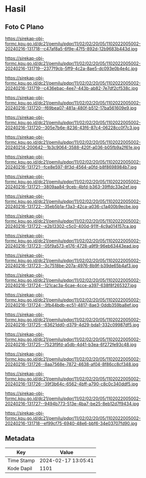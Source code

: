 # Hasil

## Foto C Plano

https://sirekap-obj-formc.kpu.go.id/dc21/pemilu/pdpr/11/02/02/20/05/1102022005002-20240216-131718--c47af8a5-6f9e-47f5-892d-12b9683b443d.jpg

https://sirekap-obj-formc.kpu.go.id/dc21/pemilu/pdpr/11/02/02/20/05/1102022005002-20240216-131719--2377f9cb-5ff9-4c2a-8ae5-dc093e0b4e4c.jpg

https://sirekap-obj-formc.kpu.go.id/dc21/pemilu/pdpr/11/02/02/20/05/1102022005002-20240216-131719--c436ebac-4ee7-443b-ab82-7e7df2cf538c.jpg

https://sirekap-obj-formc.kpu.go.id/dc21/pemilu/pdpr/11/02/02/20/05/1102022005002-20240216-131720--f69bea07-481a-480f-b512-17ba561609e9.jpg

https://sirekap-obj-formc.kpu.go.id/dc21/pemilu/pdpr/11/02/02/20/05/1102022005002-20240216-131720--305e7b6e-8236-43f6-87c4-06228cc0f7c3.jpg

https://sirekap-obj-formc.kpu.go.id/dc21/pemilu/pdpr/11/02/02/20/05/1102022005002-20240214-200642--1b3c9064-3588-420f-a036-b05fb9a2f61e.jpg

https://sirekap-obj-formc.kpu.go.id/dc21/pemilu/pdpr/11/02/02/20/05/1102022005002-20240216-131721--fce8e597-8f3d-4564-a0fd-b8f8698984b7.jpg

https://sirekap-obj-formc.kpu.go.id/dc21/pemilu/pdpr/11/02/02/20/05/1102022005002-20240216-131721--3809aa84-9ceb-4bfd-b363-39ffdc33e2ef.jpg

https://sirekap-obj-formc.kpu.go.id/dc21/pemilu/pdpr/11/02/02/20/05/1102022005002-20240216-131722--35eb5b1a-f3a3-42ca-a036-c1a400b9ecbe.jpg

https://sirekap-obj-formc.kpu.go.id/dc21/pemilu/pdpr/11/02/02/20/05/1102022005002-20240216-131722--e2b13302-c5c0-400d-911f-4c9a014157ca.jpg

https://sirekap-obj-formc.kpu.go.id/dc21/pemilu/pdpr/11/02/02/20/05/1102022005002-20240216-131723--05f9a573-e176-4728-a9f9-96eb63443ead.jpg

https://sirekap-obj-formc.kpu.go.id/dc21/pemilu/pdpr/11/02/02/20/05/1102022005002-20240216-131723--3c7518be-207a-4976-8b9f-b39de65b4af3.jpg

https://sirekap-obj-formc.kpu.go.id/dc21/pemilu/pdpr/11/02/02/20/05/1102022005002-20240216-131724--121cac3a-6cae-4cce-a397-638f8f265327.jpg

https://sirekap-obj-formc.kpu.go.id/dc21/pemilu/pdpr/11/02/02/20/05/1102022005002-20240216-131724--3fb44bdb-ec51-4817-8ae3-0ddb359ba8ef.jpg

https://sirekap-obj-formc.kpu.go.id/dc21/pemilu/pdpr/11/02/02/20/05/1102022005002-20240216-131725--63621dd0-d379-4d29-bda1-332c09987df5.jpg

https://sirekap-obj-formc.kpu.go.id/dc21/pemilu/pdpr/11/02/02/20/05/1102022005002-20240216-131725--7523f9fd-a5db-4d41-b3ea-6f272fe93c48.jpg

https://sirekap-obj-formc.kpu.go.id/dc21/pemilu/pdpr/11/02/02/20/05/1102022005002-20240216-131726--8aa7568e-7872-4638-af04-8f86cc8cf348.jpg

https://sirekap-obj-formc.kpu.go.id/dc21/pemilu/pdpr/11/02/02/20/05/1102022005002-20240216-131726--39f3b64c-6562-4bff-a790-c8c0c340ddf5.jpg

https://sirekap-obj-formc.kpu.go.id/dc21/pemilu/pdpr/11/02/02/20/05/1102022005002-20240216-131727--9494b773-513e-4ba7-be25-8eb12d7f9434.jpg

https://sirekap-obj-formc.kpu.go.id/dc21/pemilu/pdpr/11/02/02/20/05/1102022005002-20240216-131718--ef99cf75-6940-48e6-bbf6-34e03707fd90.jpg


## Metadata

| Key        | Value               |
| ---------- | ------------------- |
| Time Stamp | 2024-02-17 13:05:41 |
| Kode Dapil | 1101                |



